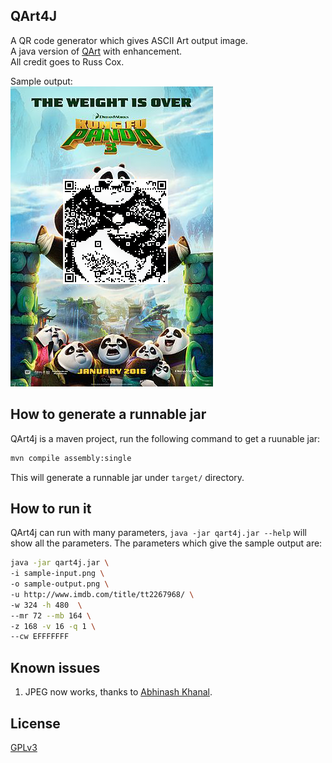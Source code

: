 ## QArt4J ##
A QR code generator which gives ASCII Art output image.  
A java version of [QArt](http://research.swtch.com/qart) with enhancement.  
All credit goes to Russ Cox.

Sample output:  
![Sample Output](sample-output.png)

## How to generate a runnable jar ##
QArt4j is a maven project, run the following command to get a ruunable jar:

```Bash
mvn compile assembly:single
```

This will generate a runnable jar under `target/` directory.

## How to run it ##
QArt4j can run with many parameters, `java -jar qart4j.jar --help` will show all the parameters.
The parameters which give the sample output are:
```Bash
java -jar qart4j.jar \
-i sample-input.png \
-o sample-output.png \
-u http://www.imdb.com/title/tt2267968/ \
-w 324 -h 480  \
--mr 72 --mb 164 \
-z 168 -v 16 -q 1 \
--cw EFFFFFFF
```

## Known issues ##
1. JPEG now works, thanks to [Abhinash Khanal](https://github.com/khanal-abhi).

## License ##
[GPLv3](LICENSE.txt)
